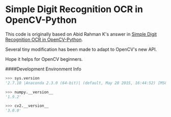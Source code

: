 Simple Digit Recognition OCR in OpenCV-Python
=============================================

This code is originally based on Abid Rahman K's answer in [Simple Digit Recognition OCR in OpenCV-Python](http://stackoverflow.com/questions/9413216/simple-digit-recognition-ocr-in-opencv-python/9620295).

Several tiny modification has been made to adapt to OpenCV's new API.

Hope it helps for OpenCV beginners.


####Development Environment Info
```python
>>> sys.version
'2.7.10 |Anaconda 2.3.0 (64-bit)| (default, May 28 2015, 16:44:52) [MSC v.1500 64 bit (AMD64)]'

>>> numpy.__version__
'1.9.2'

>>> cv2.__version__
'3.0.0'

```
